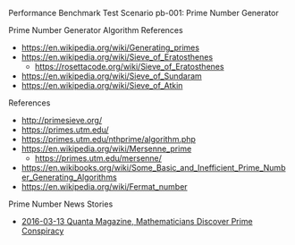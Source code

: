 Performance Benchmark Test Scenario
pb-001: Prime Number Generator

Prime Number Generator Algorithm References
* https://en.wikipedia.org/wiki/Generating_primes
* https://en.wikipedia.org/wiki/Sieve_of_Eratosthenes
	* https://rosettacode.org/wiki/Sieve_of_Eratosthenes
* https://en.wikipedia.org/wiki/Sieve_of_Sundaram
* https://en.wikipedia.org/wiki/Sieve_of_Atkin


References
* http://primesieve.org/
* https://primes.utm.edu/
* https://primes.utm.edu/nthprime/algorithm.php
* https://en.wikipedia.org/wiki/Mersenne_prime
	* https://primes.utm.edu/mersenne/
* https://en.wikibooks.org/wiki/Some_Basic_and_Inefficient_Prime_Number_Generating_Algorithms 
* https://en.wikipedia.org/wiki/Fermat_number

Prime Number News Stories
* [2016-03-13 Quanta Magazine, Mathematicians Discover Prime Conspiracy](https://www.quantamagazine.org/20160313-mathematicians-discover-prime-conspiracy)